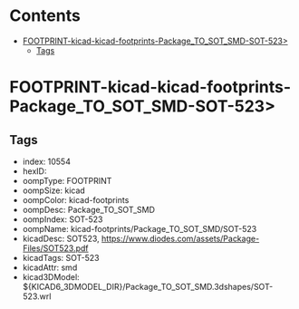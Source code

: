 



Contents
========

* [FOOTPRINT-kicad-kicad-footprints-Package_TO_SOT_SMD-SOT-523>](#footprint-kicad-kicad-footprints-package_to_sot_smd-sot-523)
	* [Tags](#tags)

# FOOTPRINT-kicad-kicad-footprints-Package_TO_SOT_SMD-SOT-523>

## Tags

- index: 10554
- hexID: 
- oompType: FOOTPRINT
- oompSize: kicad
- oompColor: kicad-footprints
- oompDesc: Package_TO_SOT_SMD
- oompIndex: SOT-523
- oompName: kicad-footprints/Package_TO_SOT_SMD/SOT-523
- kicadDesc: SOT523, https://www.diodes.com/assets/Package-Files/SOT523.pdf
- kicadTags: SOT-523
- kicadAttr: smd
- kicad3DModel: ${KICAD6_3DMODEL_DIR}/Package_TO_SOT_SMD.3dshapes/SOT-523.wrl
